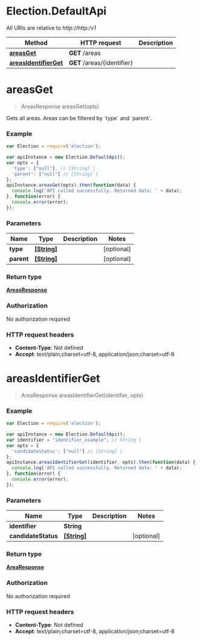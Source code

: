 # Election.DefaultApi

All URIs are relative to *http://http:/v1*

Method | HTTP request | Description
------------- | ------------- | -------------
[**areasGet**](DefaultApi.md#areasGet) | **GET** /areas | 
[**areasIdentifierGet**](DefaultApi.md#areasIdentifierGet) | **GET** /areas/{identifier} | 


<a name="areasGet"></a>
# **areasGet**
> AreasResponse areasGet(opts)



Gets all areas. Areas can be filtered by &#x60;type&#x60; and &#x60;parent&#x60;.

### Example
```javascript
var Election = require('election');

var apiInstance = new Election.DefaultApi();
var opts = {
  'type': ["null"], // [String] | 
  'parent': ["null"] // [String] | 
};
apiInstance.areasGet(opts).then(function(data) {
  console.log('API called successfully. Returned data: ' + data);
}, function(error) {
  console.error(error);
});

```

### Parameters

Name | Type | Description  | Notes
------------- | ------------- | ------------- | -------------
 **type** | [**[String]**](String.md)|  | [optional] 
 **parent** | [**[String]**](String.md)|  | [optional] 

### Return type

[**AreasResponse**](AreasResponse.md)

### Authorization

No authorization required

### HTTP request headers

 - **Content-Type**: Not defined
 - **Accept**: text/plain;charset=utf-8, application/json;charset=utf-8

<a name="areasIdentifierGet"></a>
# **areasIdentifierGet**
> AreaResponse areasIdentifierGet(identifier, opts)



### Example
```javascript
var Election = require('election');

var apiInstance = new Election.DefaultApi();
var identifier = "identifier_example"; // String | 
var opts = {
  'candidateStatus': ["null"] // [String] | 
};
apiInstance.areasIdentifierGet(identifier, opts).then(function(data) {
  console.log('API called successfully. Returned data: ' + data);
}, function(error) {
  console.error(error);
});

```

### Parameters

Name | Type | Description  | Notes
------------- | ------------- | ------------- | -------------
 **identifier** | **String**|  | 
 **candidateStatus** | [**[String]**](String.md)|  | [optional] 

### Return type

[**AreaResponse**](AreaResponse.md)

### Authorization

No authorization required

### HTTP request headers

 - **Content-Type**: Not defined
 - **Accept**: text/plain;charset=utf-8, application/json;charset=utf-8

